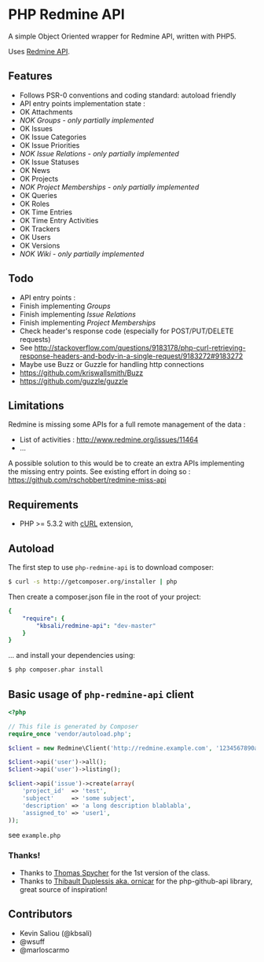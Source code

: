 # PHP Redmine API

A simple Object Oriented wrapper for Redmine API, written with PHP5.

Uses [Redmine API](http://www.redmine.org/projects/redmine/wiki/Rest_api/).

## Features

* Follows PSR-0 conventions and coding standard: autoload friendly
* API entry points implementation state :
 * OK Attachments
 * *NOK Groups - only partially implemented*
 * OK Issues
 * OK Issue Categories
 * OK Issue Priorities
 * *NOK Issue Relations - only partially implemented*
 * OK Issue Statuses
 * OK News
 * OK Projects
 * *NOK Project Memberships - only partially implemented*
 * OK Queries
 * OK Roles
 * OK Time Entries
 * OK Time Entry Activities
 * OK Trackers
 * OK Users
 * OK Versions
 * *NOK Wiki - only partially implemented*

## Todo

* API entry points :
 * Finish implementing *Groups*
 * Finish implementing *Issue Relations*
 * Finish implementing *Project Memberships*
* Check header's response code (especially for POST/PUT/DELETE requests)
 * See http://stackoverflow.com/questions/9183178/php-curl-retrieving-response-headers-and-body-in-a-single-request/9183272#9183272
* Maybe use Buzz or Guzzle for handling http connections
 * https://github.com/kriswallsmith/Buzz
 * https://github.com/guzzle/guzzle

## Limitations

Redmine is missing some APIs for a full remote management of the data :
* List of activities : http://www.redmine.org/issues/11464
* ...

A possible solution to this would be to create an extra APIs implementing the missing entry points. See existing effort in doing so : https://github.com/rschobbert/redmine-miss-api

## Requirements

* PHP >= 5.3.2 with [cURL](http://php.net/manual/en/book.curl.php) extension,

## Autoload

The first step to use `php-redmine-api` is to download composer:

```bash
$ curl -s http://getcomposer.org/installer | php
```

Then create a composer.json file in the root of your project:

```yaml
{
    "require": {
        "kbsali/redmine-api": "dev-master"
    }
}
```

... and install your dependencies using:
```bash
$ php composer.phar install
```

## Basic usage of `php-redmine-api` client

```php
<?php

// This file is generated by Composer
require_once 'vendor/autoload.php';

$client = new Redmine\Client('http://redmine.example.com', '1234567890abcdfgh');

$client->api('user')->all();
$client->api('user')->listing();

$client->api('issue')->create(array(
    'project_id'  => 'test',
    'subject'     => 'some subject',
    'description' => 'a long description blablabla',
    'assigned_to' => 'user1',
));
```

see `example.php`

### Thanks!

- Thanks to [Thomas Spycher](http://tspycher.com/2011/03/using-the-redmine-api-with-php/) for the 1st version of the class.
- Thanks to [Thibault Duplessis aka. ornicar](https://github.com/ornicar) for the php-github-api library, great source of inspiration!

## Contributors

- Kevin Saliou (@kbsali)
- @wsuff
- @marloscarmo